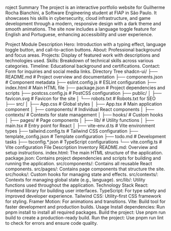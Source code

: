 roject Summary
The project is an interactive portfolio website for Guilherme Rocha Bianchini, a Software Engineering student at FIAP in São Paulo. It showcases his skills in cybersecurity, cloud infrastructure, and game development through a modern, responsive design with a dark theme and smooth animations. The site now includes a language toggle feature for English and Portuguese, enhancing accessibility and user experience.

Project Module Description
Hero: Introduction with a typing effect, language toggle button, and call-to-action buttons.
About: Professional background and focus areas.
Projects: Display of featured work with descriptions and technologies used.
Skills: Breakdown of technical skills across various categories.
Timeline: Educational background and certifications.
Contact: Form for inquiries and social media links.
Directory Tree
shadcn-ui/
├── README.md                # Project overview and documentation
├── components.json          # Component metadata
├── eslint.config.js         # ESLint configuration
├── index.html               # Main HTML file
├── package.json             # Project dependencies and scripts
├── postcss.config.js        # PostCSS configuration
├── public/
│   ├── favicon.svg          # Favicon for the site
│   └── robots.txt           # Robots.txt for SEO
├── src/
│   ├── App.css              # Global styles
│   ├── App.tsx              # Main application component
│   ├── components/          # Individual React components
│   ├── contexts/            # Contexts for state management
│   ├── hooks/               # Custom hooks
│   ├── pages/               # Page components
│   ├── lib/                 # Utility functions
│   ├── main.tsx             # Entry point for React
│   ├── vite-env.d.ts        # Vite environment types
├── tailwind.config.ts       # Tailwind CSS configuration
├── template_config.json      # Template configuration
├── todo.md                 # Development tasks
├── tsconfig.*.json          # TypeScript configurations
└── vite.config.ts           # Vite configuration
File Description Inventory
README.md: Overview and setup instructions.
index.html: The main HTML structure of the application.
package.json: Contains project dependencies and scripts for building and running the application.
src/components/: Contains all reusable React components.
src/pages/: Contains page components that structure the site.
src/hooks/: Custom hooks for managing state and effects.
src/contexts/: Contexts for managing global state (e.g., language).
src/lib/: Utility functions used throughout the application.
Technology Stack
React: Frontend library for building user interfaces.
TypeScript: For type safety and improved developer experience.
Tailwind CSS: Utility-first CSS framework for styling.
Framer Motion: For animations and transitions.
Vite: Build tool for faster development and production builds.
Usage
Install dependencies: Run pnpm install to install all required packages.
Build the project: Use pnpm run build to create a production-ready build.
Run the project: Use pnpm run lint to check for errors and ensure code quality.